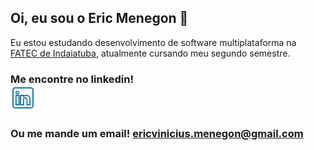 ## Oi, eu sou o Eric Menegon 👋

Eu estou estudando desenvolvimento de software multiplataforma na [FATEC de Indaiatuba](http://www.fatecid.com.br/site/), atualmente cursando meu segundo semestre.

### Me encontre no linkedin! <br> [<img src="./assets/linkedin_logo.svg" width="40">](https://www.linkedin.com/in/eric-vinicius-da-silva-menegon) 

### Ou me mande um email! [ericvinicius.menegon@gmail.com](mailto:ericvinicius.menegon@gmail.com)


<!--
**ericmeneg/ericmeneg** is a ✨ _special_ ✨ repository because its `README.md` (this file) appears on your GitHub profile.

Here are some ideas to get you started:

- 🔭 I’m currently working on ...
- 🌱 I’m currently learning ...
- 👯 I’m looking to collaborate on ...
- 🤔 I’m looking for help with ...
- 💬 Ask me about ...
- 📫 How to reach me: ...
- 😄 Pronouns: ...
- ⚡ Fun fact: ...
-->
